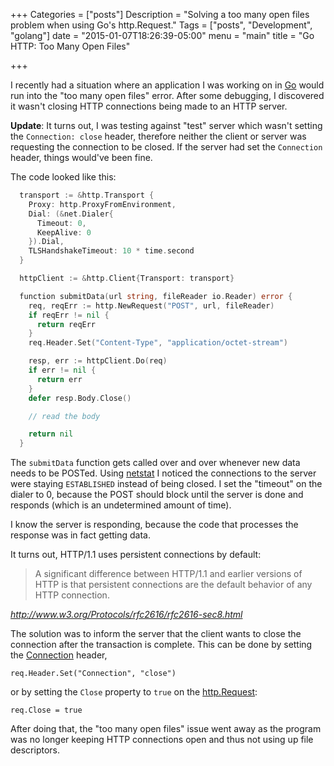 +++
Categories = ["posts"]
Description = "Solving a too many open files problem when using Go's http.Request."
Tags = ["posts", "Development", "golang"]
date = "2015-01-07T18:26:39-05:00"
menu = "main"
title = "Go HTTP: Too Many Open Files"

+++

I recently had a situation where an application I was working on in [Go](http://golang.org) would
run into the "too many open files" error. After some debugging, I discovered
it wasn't closing HTTP connections being made to an HTTP server.

**Update**: It turns out, I was testing against "test" server which wasn't
setting the `Connection: close` header, therefore neither the client or
server was requesting the connection to be closed. If the server had set the
`Connection` header, things would've been fine.

The code looked like this:

```go
  transport := &http.Transport {
    Proxy: http.ProxyFromEnvironment,
    Dial: (&net.Dialer{
      Timeout: 0,
      KeepAlive: 0
    }).Dial,
    TLSHandshakeTimeout: 10 * time.second
  }

  httpClient := &http.Client{Transport: transport}

  function submitData(url string, fileReader io.Reader) error {
    req, reqErr := http.NewRequest("POST", url, fileReader)
    if reqErr != nil {
      return reqErr
    }
    req.Header.Set("Content-Type", "application/octet-stream")

    resp, err := httpClient.Do(req)
    if err != nil {
      return err
    }
    defer resp.Body.Close()

    // read the body

    return nil
  }
```

The `submitData` function gets called over and over whenever new data needs to
be POSTed. Using [netstat](http://en.wikipedia.org/wiki/Netstat) I noticed the
connections to the server were staying `ESTABLISHED` instead of being closed. I
set the "timeout" on the dialer to 0, because the POST should block until the
server is done and responds (which is an undetermined amount of time).

I know the server is responding, because the code that processes the response
was in fact getting data.

It turns out, HTTP/1.1 uses persistent connections by default:

> A significant difference between HTTP/1.1 and earlier versions of HTTP is that persistent connections are the default behavior of any HTTP connection.

<cite>http://www.w3.org/Protocols/rfc2616/rfc2616-sec8.html</cite>

The solution was to inform the server that the client wants to close the connection
after the transaction is complete. This can be done by setting the [Connection](https://developer.mozilla.org/en-US/docs/Web/HTTP/Headers/Connection)
header,

```
req.Header.Set("Connection", "close")
```

or by setting the `Close` property to `true` on the [http.Request](http://golang.org/pkg/net/http/#Request):

```
req.Close = true
```

After doing that, the "too many open files" issue went away as the program was
no longer keeping HTTP connections open and thus not using up file descriptors.
